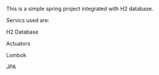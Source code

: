 This is a simple spring project integrated with H2 database.

Servics used are:

 H2 Database
 
 Actuators 
 
 Lombok
 
 JPA
